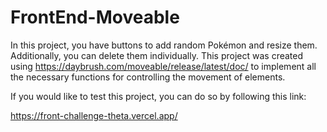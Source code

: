 # FrontEnd-Moveable

In this project, you have buttons to add random Pokémon and resize them. Additionally, you can delete them individually. This project was created using https://daybrush.com/moveable/release/latest/doc/ to implement all the necessary functions for controlling the movement of elements.

If you would like to test this project, you can do so by following this link:

https://front-challenge-theta.vercel.app/
